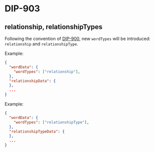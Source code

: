 DIP-903
======

relationship, relationshipTypes
------------------------------

Following the convention of [DIP-900](900.md), new `wordTypes` will be introduced: `relationship` and `relationshipType`.

Example:

```json
{
  "wordData": {
    "wordTypes": ["relationship"],
  },
  "relationshipData": {
  },
  ...
}
```

Example:

```json
{
  "wordData": {
    "wordTypes": ["relationshipType"],
  },
  "relationshipTypeData": {
  },
  ...
}
```
